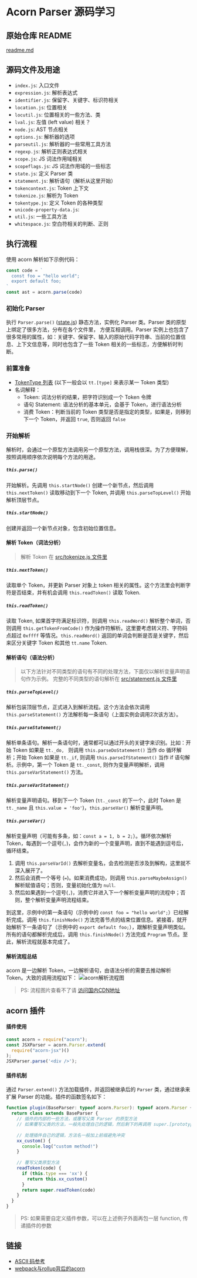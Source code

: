 # Acorn Parser 源码学习

## 原始仓库 README
[readme.md](./original-readme.md)

## 源码文件及用途

- `index.js`: 入口文件
- `expression.js`: 解析表达式
- `identifier.js`: 保留字、关键字、标识符相关
- `location.js`: 位置相关
- `locutil.js`: 位置相关的一些方法、类
- `lval.js`: 左值 (left value) 相关？
- `node.js`: AST 节点相关
- `options.js`: 解析器的选项
- `parseutil.js`: 解析器的一些常用工具方法
- `regexp.js`: 解析正则表达式相关
- `scope.js`: JS 词法作用域相关
- `scopeflags.js`: JS 词法作用域的一些标志
- `state.js`: 定义 Parser 类
- `statement.js`: 解析语句（解析从这里开始）
- `tokencontext.js`: Token 上下文
- `tokenize.js`: 解析为 Token 
- `tokentype.js`: 定义 Token 的各种类型
- `unicode-property-data.js`: 
- `util.js`: 一些工具方法
- `whitespace.js`: 空白符相关的判断、正则

## 执行流程

使用 acorn 解析如下示例代码：
```js
const code = `
  const foo = "hello world";
  export default foo;
`
const ast = acorn.parse(code)
```

### 初始化 Parser
执行 `Parser.parse()` ([state.js](./src/state.js)) 静态方法，实例化 Parser 类。Parser 类的原型上绑定了很多方法，分布在各个文件里，
方便互相调用。Parser 实例上也包含了很多常用的属性，如：关键字、保留字、输入的原始代码字符串、当前的位置信息、上下文信息等，同时也包含了一些 Token 相关的一些标志，方便解析时判断。  

### 前置准备

- [TokenType 列表](./src/tokentype.js) (以下一般会以 `tt.[type]` 来表示某一 Token 类型)
- 名词解释：
  - Token: 词法分析的结果，把字符识别成一个 Token 令牌
  - 语句 Statement: 语法分析的基本单元，会基于 Token，进行语法分析
  - 消费 Token：判断当前的 Token 类型是否是指定的类型，如果是，则移到下一个 Token，并返回 `true`, 否则返回 `false`

### 开始解析
解析时，会通过一个原型方法调用另一个原型方法，调用栈很深。为了方便理解，按照调用顺序依次说明每个方法的用途。

##### `this.parse()`
开始解析。先调用 `this.startNode()` 创建一个新节点，然后调用 `this.nextToken()` 读取移动到下一个 Token, 并调用 `this.parseTopLevel()` 开始解析顶层节点。

##### `this.startNode()` 

创建并返回一个新节点对象，包含初始位置信息。

#### 解析 Token（词法分析）

> 解析 Token 在 [src/tokenize.js 文件里](./src/tokenize.js)

##### `this.nextToken()`

读取单个 Token，并更新 Parser 对象上 token 相关的属性。这个方法里会判断字符是否结束，并有机会调用 `this.readToken()` 读取 Token.

##### `this.readToken()`

读取 Token, 如果首字符满足标识符，则调用 `this.readWord()` 解析整个单词，否则调用 `this.getTokenFromCode()` 作为操作符解析。这里要考虑转义符、字符码点超过 `0xffff` 等情况。`this.readWord()` 返回的单词会判断是否是关键字，然后来区分关键字 Token 和其他 `tt.name` Token.

#### 解析语句（语法分析）

> 以下方法针对不同类型的语句有不同的处理方法，下面仅以解析变量声明语句作为示例。 完整的不同类型的语句解析在 [src/statement.js 文件里](./src/statement.js)

##### `this.parseTopLevel()` 
解析包装顶层节点，正式进入到解析流程。这个方法会依次调用 `this.parseStatement()` 方法解析每一条语句（上面实例会调用2次该方法）。

##### `this.parseStatement()`
解析单条语句。解析一条语句时，通常都可以通过开头的关键字来识别。比如：开始 Token 如果是 `tt._do, ` 则调用 `this.parseDoStatement()` 当作 do 循环解析；开始 Token 如果是 `tt._if`,  则调用 `this.parseIfStatement()` 当作 if 语句解析。示例中，第一个 Token 是 `tt._const`, 则作为变量声明解析，调用 `this.parseVarStatement()` 方法。

##### `this.parseVarStatement()`

解析变量声明语句。移到下一个 Token (`tt._const` 的下一个，此时 Token 是 `tt._name` 且 `this.value = 'foo'`)，`this.parseVar()` 解析变量声明。

##### `this.parseVar()`

解析变量声明（可能有多条，如：`const a = 1, b = 2;`）。循环依次解析 Token，每遇到一个逗号(`,`)，会作为新的一个变量声明，直到不能遇到逗号后，循环结束。

1. 调用 `this.parseVarId()` 去解析变量名，会去检测是否涉及到解构，这里就不深入展开了。
2. 然后会消费一个等号 (`=`)。如果消费成功，则调用 `this.parseMaybeAssign()` 解析赋值语句；否则，变量初始化值为 `null`.
3. 然后如果遇到一个逗号(`,`)，消费它并进入下一个解析变量声明的流程中；否则，整个解析变量声明流程结束。

到这里，示例中的第一条语句（示例中的 `const foo = "hello world";`）已经解析完成。调用 `this.finishNode()` 方法完善节点的结束位置信息。紧接着，就开始解析下一条语句了（示例中的 `export default foo;`），跟解析变量声明类似。所有的语句都解析完成后，调用 `this.finishNode()` 方法完成 `Program` 节点。至此，解析流程就基本完成了。

#### 解析流程总结

acorn 是一边解析 Token，一边解析语句，由语法分析的需要去推动解析 Token。大致的调用流程如下：
![acorn解析流程图](https://img.alicdn.com/tfs/TB1fguiSqL7gK0jSZFBXXXZZpXa-1014-847.png)

> PS: 流程图片查看不了请 [访问国内CDN地址](https://img.alicdn.com/tfs/TB1fguiSqL7gK0jSZFBXXXZZpXa-1014-847.png)


## acorn 插件

#### 插件使用
```js
const acorn = require("acorn");
const JSXParser = acorn.Parser.extend(
  require("acorn-jsx")()
);
JSXParser.parse('<div />');
```

#### 插件机制

通过 `Parser.extend()` 方法加载插件，并返回被继承后的 `Parser` 类，通过继承来扩展 Parser 的功能。插件的函数签名如下：
```ts
function plugin(BaseParser: typeof acorn.Parser): typeof acorn.Parser {
  return class extends BaseParser {
    // 插件的内部的一些方法，或覆写父类 Parser 的原型方法
    // 如果覆写父类的方法，一般先处理自己的逻辑，然后剩下的再调用 super.[prototypeMethod]() 方法交由父类的方法处理
    
    // 处理插件自己的逻辑，方法名一般加上前缀避免冲突
    xx_custom() {
      console.log("custom method!")
    }
    
    // 覆写父类原型方法
    readToken(code) {
      if (this.type === 'xx') {
        return this.xx_custom()
      }
      return super.readToken(code)
    }
  }
}
```

> PS: 如果需要自定义插件参数，可以在上述例子外面再包一层 function, 传递插件的参数

## 链接

- [ASCII 码参考](https://baike.baidu.com/item/ASCII#3)
- [webpack与rollup背后的acorn](https://zhuanlan.zhihu.com/p/149323563)
